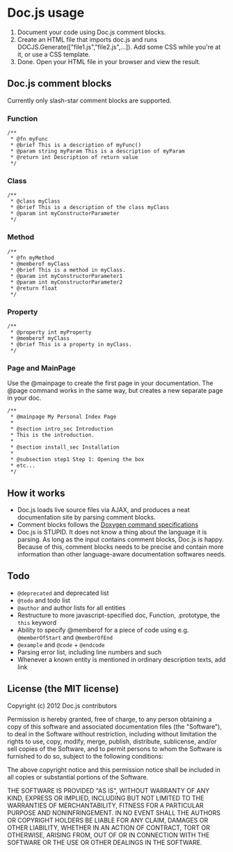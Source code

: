 # Doc.js usage
1. Document your code using Doc.js comment blocks.
2. Create an HTML file that imports doc.js and runs DOCJS.Generate(["file1.js","file2.js",...]). Add some CSS while you're at it, or use a CSS template.
3. Done. Open your HTML file in your browser and view the result.

## Doc.js comment blocks
Currently only slash-star comment blocks are supported.

### Function

```
/**
 * @fn myFunc
 * @brief This is a description of myFunc()
 * @param string myParam This is a description of myParam
 * @return int Description of return value
 */
```

### Class

```
/**
 * @class myClass
 * @brief This is a description of the class myClass
 * @param int myConstructorParameter
 */
```

### Method

```
/**
 * @fn myMethod
 * @memberof myClass
 * @brief This is a method in myClass.
 * @param int myConstructorParameter1
 * @param int myConstructorParameter2
 * @return float
 */
```

### Property

```
/**
 * @property int myProperty
 * @memberof myClass
 * @brief This is a property in myClass.
 */
```

### Page and MainPage
Use the @mainpage to create the first page in your documentation. The @page command works in the same way, but creates a new separate page in your doc.

```
/**
 * @mainpage My Personal Index Page
 *
 * @section intro_sec Introduction
 * This is the introduction.
 *
 * @section install_sec Installation
 *
 * @subsection step1 Step 1: Opening the box
 * etc...
 */
```

## How it works
* Doc.js loads live source files via AJAX, and produces a neat documentation site by parsing comment blocks.
* Comment blocks follows the [Doxygen command specifications](http://www.stack.nl/~dimitri/doxygen/commands.html)
* Doc.js is STUPID. It does not know a thing about the language it is parsing. As long as the input contains comment blocks, Doc.js is happy. Because of this, comment blocks needs to be precise and contain more information than other language-aware documentation softwares needs.

## Todo
* <code>@deprecated</code> and deprecated list
* <code>@todo</code> and todo list
* <code>@author</code> and author lists for all entities
* Restructure to more javascript-specified doc, Function, .prototype, the <code>this</code> keyword
* Ability to specify @memberof for a piece of code using e.g. <code>@memberOfStart</code> and <code>@memberOfEnd</code>
* <code>@example</code> and <code>@code</code> + <code>@endcode</code>
* Parsing error list, including line numbers and such
* Whenever a known entity is mentioned in ordinary description texts, add link

## License (the MIT license)

Copyright (c) 2012 Doc.js contributors

Permission is hereby granted, free of charge, to any person obtaining a copy of this software and associated documentation files (the "Software"), to deal in the Software without restriction, including without limitation the rights to use, copy, modify, merge, publish, distribute, sublicense, and/or sell copies of the Software, and to permit persons to whom the Software is furnished to do so, subject to the following conditions:

The above copyright notice and this permission notice shall be included in all copies or substantial portions of the Software.

THE SOFTWARE IS PROVIDED "AS IS", WITHOUT WARRANTY OF ANY KIND, EXPRESS OR IMPLIED, INCLUDING BUT NOT LIMITED TO THE WARRANTIES OF MERCHANTABILITY, FITNESS FOR A PARTICULAR PURPOSE AND NONINFRINGEMENT. IN NO EVENT SHALL THE AUTHORS OR COPYRIGHT HOLDERS BE LIABLE FOR ANY CLAIM, DAMAGES OR OTHER LIABILITY, WHETHER IN AN ACTION OF CONTRACT, TORT OR OTHERWISE, ARISING FROM, OUT OF OR IN CONNECTION WITH THE SOFTWARE OR THE USE OR OTHER DEALINGS IN THE SOFTWARE.